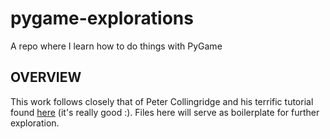 # pygame-explorations
A repo where I learn how to do things with PyGame

## OVERVIEW
This work follows closely that of Peter Collingridge and his terrific tutorial found [here](http://www.petercollingridge.co.uk/pygame-physics-simulation) (it's really good :). Files here will serve as boilerplate for further exploration.
